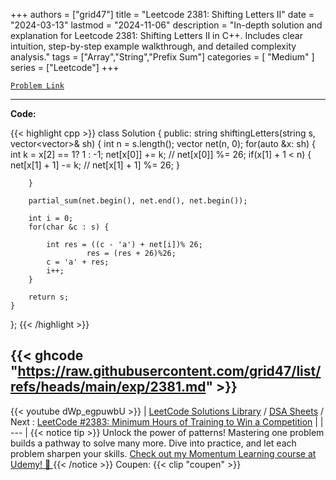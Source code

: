 
+++
authors = ["grid47"]
title = "Leetcode 2381: Shifting Letters II"
date = "2024-03-13"
lastmod = "2024-11-06"
description = "In-depth solution and explanation for Leetcode 2381: Shifting Letters II in C++. Includes clear intuition, step-by-step example walkthrough, and detailed complexity analysis."
tags = ["Array","String","Prefix Sum"]
categories = [
    "Medium"
]
series = ["Leetcode"]
+++



[`Problem Link`](https://leetcode.com/problems/shifting-letters-ii/description/)

---
**Code:**

{{< highlight cpp >}}
class Solution {
public:
    string shiftingLetters(string s, vector<vector<int>>& sh) {
        int n = s.length();
        vector<int> net(n, 0);
        for(auto &x: sh) {
            int k = x[2] == 1? 1 : -1;
            net[x[0]] += k;
           // net[x[0]] %= 26;
            if(x[1] + 1 < n) {
            net[x[1] + 1] -= k;
           // net[x[1] + 1] %= 26;
                }



        }
        
        partial_sum(net.begin(), net.end(), net.begin());
        
        int i = 0;
        for(char &c : s) {
            
            int res = ((c - 'a') + net[i])% 26;
                     res = (res + 26)%26;
            c = 'a' + res;
            i++;
        }
        
        return s;
    }
};
{{< /highlight >}}

{{< ghcode "https://raw.githubusercontent.com/grid47/list/refs/heads/main/exp/2381.md" >}}
---
{{< youtube dWp_egpuwbU >}}
| [LeetCode Solutions Library](https://grid47.xyz/leetcode/) / [DSA Sheets](https://grid47.xyz/sheets/) / Next : [LeetCode #2383: Minimum Hours of Training to Win a Competition](https://grid47.xyz/posts/leetcode-2383-minimum-hours-of-training-to-win-a-competition-solution/) |
| --- |
{{< notice tip >}}
Unlock the power of patterns! Mastering one problem builds a pathway to solve many more. Dive into practice, and let each problem sharpen your skills. [Check out my Momentum Learning course at Udemy! 🚀 ](https://www.udemy.com/course/algorithms-and-data-structures-in-cpp/)
{{< /notice >}}
Coupen: {{< clip "coupen" >}}
